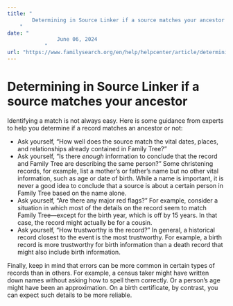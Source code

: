 ```yaml
---
title: "
        Determining in Source Linker if a source matches your ancestor
    "
date: "
                June 06, 2024
            "
url: "https://www.familysearch.org/en/help/helpcenter/article/determining-if-a-source-matches-your-ancestor"
---
```


# Determining in Source Linker if a source matches your ancestor

Identifying a match is not always easy. Here is some guidance from experts to help you determine if a record matches an ancestor or not:

 * Ask yourself, “How well does the source match the vital dates, places, and relationships already contained in Family Tree?”
* Ask yourself, “Is there *enough* information to conclude that the record and Family Tree are describing the same person?” Some christening records, for example, list a mother’s or father’s name but no other vital information, such as age or date of birth. While a name is important, it is never a good idea to conclude that a source is about a certain person in Family Tree based on the name alone.
* Ask yourself, “Are there any major red flags?” For example, consider a situation in which most of the details on the record seem to match Family Tree—except for the birth year, which is off by 15 years. In that case, the record might actually be for a cousin.
* Ask yourself, “How trustworthy is the record?” In general, a historical record closest to the event is the most trustworthy. For example, a birth record is more trustworthy for birth information than a death record that might also include birth information.

Finally, keep in mind that errors can be more common in certain types of records than in others. For example, a census taker might have written down names without asking how to spell them correctly. Or a person’s age might have been an approximation.
On a birth certificate, by contrast, you can expect such details to be more reliable.